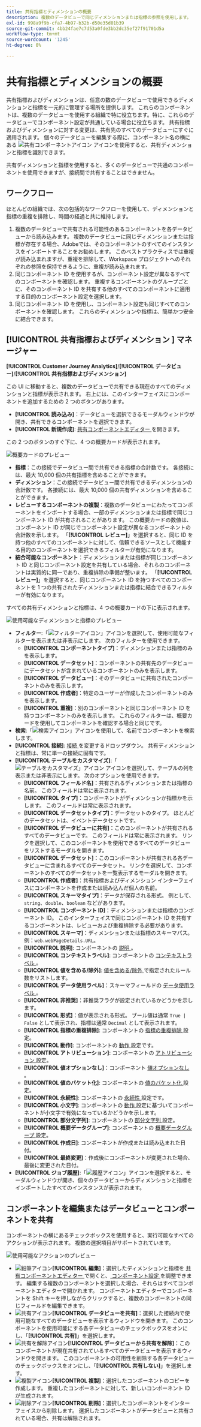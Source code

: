```yaml
---
title: 共有指標とディメンションの概要
description: 複数のデータビューで同じディメンションまたは指標の参照を使用します。
exl-id: 998a9f9b-cfa7-4b97-b32b-d50e35d01b39
source-git-commit: 4bb24fae7c7d53a0fde3bb2dc35ef27f91701d5a
workflow-type: tm+mt
source-wordcount: '1245'
ht-degree: 0%

---
```


# 共有指標とディメンションの概要

共有指標およびディメンションは、任意の数のデータビューで使用できるディメンションと指標を一元的に管理する場所を提供します。 これらのコンポーネントは、複数のデータビューを使用する組織で特に役立ちます。特に、これらのデータビューでコンポーネント設定が共通している場合に役立ちます。 共有指標およびディメンションに対する変更は、共有先のすべてのデータビューにすぐに適用されます。 個々のデータビューを編集する際に、コンポーネント名の横にある ![ 共有コンポーネントアイコン ](/help/assets/icons/CCLibrary.svg) アイコンを使用すると、共有ディメンションと指標を識別できます。

共有ディメンションと指標を使用すると、多くのデータビューで共通のコンポーネントを使用できますが、接続間で共有することはできません。

## ワークフロー

ほとんどの組織では、次の包括的なワークフローを使用して、ディメンションと指標の重複を排除し、時間の経過と共に維持します。

1. 複数のデータビューで共有される可能性のあるコンポーネントを各データビューから読み込みます。 複数のデータビューに同じディメンションまたは指標が存在する場合、Adobeでは、そのコンポーネントのすべてのインスタンスをインポートすることをお勧めします。 このベストプラクティスでは重複が読み込まれますが、重複を排除して、Workspace プロジェクトへのそれぞれの参照を保持できるように、重複が読み込まれます。
1. 同じコンポーネント ID を使用するが、コンポーネント設定が異なるすべてのコンポーネントを確認します。 重複するコンポーネントのグループごとに、そのコンポーネント ID を共有する他のすべてのコンポーネントに適用する目的のコンポーネント設定を選択します。
1. 同じコンポーネント ID を使用し、コンポーネント設定も同じすべてのコンポーネントを確認します。 これらのディメンションや指標は、簡単かつ安全に結合できます。

## [!UICONTROL  共有指標およびディメンション ] マネージャー

**[!UICONTROL Customer Journey Analytics]**/**[!UICONTROL データビュー]**/**[!UICONTROL 共有指標およびディメンション]**

この UI に移動すると、複数のデータビューで共有できる現在のすべてのディメンションと指標が表示されます。 右上には、このインターフェイスにコンポーネントを追加するための 2 つのボタンがあります。

* **[!UICONTROL 読み込み]**：データビューを選択できるモーダルウィンドウが開き、共有できるコンポーネントを選択できます。
* **[!UICONTROL 新規作成]**: [ 共有コンポーネントエディター ](shared-component-editor.md) を開きます。

この 2 つのボタンのすぐ下に、4 つの概要カードが表示されます。

![ 概要カードのプレビュー ](assets/overview-cards.png)

* **指標**：この接続でデータビュー間で共有できる指標の合計数です。 各接続には、最大 10,000 個の共有指標を含めることができます。
* **ディメンション**：この接続でデータビュー間で共有できるディメンションの合計数です。 各接続には、最大 10,000 個の共有ディメンションを含めることができます。
* **レビューするコンポーネントの複製**：複数のデータビューにわたってコンポーネントをインポートする場合、一部のディメンションまたは指標で同じコンポーネント ID が共有されることがあります。 この概要カードの数値は、コンポーネント ID が同じでコンポーネント設定が異なるコンポーネントの合計数を示します。 「**[!UICONTROL レビュー]**」を選択すると、同じ ID を持つ他のすべてのコンポーネントに対して、信頼できるソースとして機能する目的のコンポーネントを選択できるフィルターが有効になります。
* **結合可能なコンポーネント**：ディメンションまたは指標が同じコンポーネント ID と同じコンポーネント設定を共有している場合、それらのコンポーネントは実質的に同一であり、重複排除の準備が整います。 「**[!UICONTROL レビュー]**」を選択すると、同じコンポーネント ID を持つすべてのコンポーネントを 1 つの共有されたディメンションまたは指標に結合できるフィルターが有効になります。

すべての共有ディメンションと指標は、4 つの概要カードの下に表示されます。

![ 使用可能なディメンションと指標のプレビュー ](assets/shared-metrics-dimensions.png)

* **フィルター**:「![ フィルターアイコン ](../../assets/icons/Filter.svg)」アイコンを選択して、使用可能なフィルターを表示または非表示にします。 次のフィルターを使用できます。
   * **[!UICONTROL コンポーネントタイプ]**：ディメンションまたは指標のみを表示します。
   * **[!UICONTROL データセット]**：コンポーネントの共有先のデータビューにデータセットが含まれているコンポーネントのみを表示します。
   * **[!UICONTROL データビュー]**：そのデータビューに共有されたコンポーネントのみを表示します。
   * **[!UICONTROL 作成者]**：特定のユーザーが作成したコンポーネントのみを表示します。
   * **[!UICONTROL 重複]**：別のコンポーネントと同じコンポーネント ID を持つコンポーネントのみを表示します。 これらのフィルターは、概要カードを使用してコンポーネントを確認する場合と同じです。
* **検索**:「![ 検索アイコン ](../../assets/icons/Search.svg)」アイコンを使用して、名前でコンポーネントを検索します。
* **[!UICONTROL 接続]**: [ 接続 ](/help/connections/overview.md) を変更するドロップダウン。 共有ディメンションと指標は、常に単一の接続に固有です。
* **[!UICONTROL テーブルをカスタマイズ]**:「![ テーブルをカスタマイズ」アイコン ](/help/assets/icons/ColumnSetting.svg) アイコンを選択して、テーブルの列を表示または非表示にします。 次のオプションを使用できます。
   * **[!UICONTROL フィールド名]**：共有されるディメンションまたは指標の名前。 このフィールドは常に表示されます。
   * **[!UICONTROL タイプ]**：コンポーネントがディメンションか指標かを示します。 このフィールドは常に表示されます。
   * **[!UICONTROL データセットタイプ]**：データセットのタイプ。 ほとんどのデータセットは、イベントデータセットです。
   * **[!UICONTROL データビューに共有]**：このコンポーネントが共有されるすべてのデータビューです。 このフィールドは常に表示されます。 リンクを選択して、このコンポーネントを使用できるすべてのデータビューをリストするモーダルを開きます。
   * **[!UICONTROL データセット]**：このコンポーネントが共有される各データビューに含まれるすべてのデータセット。 リンクを選択して、コンポーネントのすべてのデータセットを一覧表示するモーダルを開きます。
   * **[!UICONTROL 作成者]**：共有指標およびディメンション インターフェイスにコンポーネントを作成または読み込んだ個人の名前。
   * **[!UICONTROL スキーマタイプ]**：データが保存される形式。 例として、`string`、`double`、`boolean` などがあります。
   * **[!UICONTROL コンポーネント ID]**：ディメンションまたは指標のコンポーネント ID。 このインターフェイスで同じコンポーネント ID を共有するコンポーネントは、レビューおよび重複排除する必要があります。
   * **[!UICONTROL スキーマ]**：ディメンションまたは指標のスキーマパス。 例：`web.webPageDetails.URL`。
   * **[!UICONTROL 説明]**: コンポーネントの [ 説明 ](/help/data-views/component-settings/overview.md)。
   * **[!UICONTROL コンテキストラベル]**: コンポーネントの [ コンテキストラベル ](/help/data-views/component-settings/overview.md)。
   * **[!UICONTROL 値を含める/除外]**: [ 値を含める/除外 ](/help/data-views/component-settings/include-exclude-values.md) で指定されたルール数をリストします。
   * **[!UICONTROL データ使用ラベル]**：スキーマフィールドの [ データ使用ラベル ](https://experienceleague.adobe.com/en/docs/experience-platform/data-governance/labels/overview)。
   * **[!UICONTROL 非推奨]**：非推奨フラグが設定されているかどうかを示します。
   * **[!UICONTROL 形式]**：値が表示される形式。 ブール値は通常 `True | False` として表示され、指標は通常 `Decimal` として表示されます。
   * **[!UICONTROL 指標の重複排除]**: コンポーネントの [ 指標の重複排除 ](/help/data-views/component-settings/metric-deduplication.md) 設定。
   * **[!UICONTROL 動作]**: コンポーネントの [ 動作 ](/help/data-views/component-settings/behavior.md) 設定です。
   * **[!UICONTROL アトリビューション]**: コンポーネントの [ アトリビューション ](/help/data-views/component-settings/attribution.md) 設定。
   * **[!UICONTROL 値オプションなし]**：コンポーネント [ 値オプションなし ](/help/data-views/component-settings/no-value-options.md)。
   * **[!UICONTROL 値のバケット化]**: コンポーネントの [ 値のバケット化 ](/help/data-views/component-settings/value-bucketing.md) 設定。
   * **[!UICONTROL 永続性]**: コンポーネントの [ 永続性 ](/help/data-views/component-settings/persistence.md) 設定です。
   * **[!UICONTROL 小文字]**: コンポーネントの [ 動作 ](/help/data-views/component-settings/behavior.md) 設定に基づいてコンポーネントが小文字で有効になっているかどうかを示します。
   * **[!UICONTROL 部分文字列]**: コンポーネントの [ 部分文字列 ](/help/data-views/component-settings/substring.md) 設定。
   * **[!UICONTROL 概要データグループ]**: コンポーネントの [ 概要データグループ ](/help/data-views/component-settings/summary-data-group.md) 設定。
   * **[!UICONTROL 作成日]**: コンポーネントが作成または読み込まれた日付。
   * **[!UICONTROL 最終変更]**：作成後にコンポーネントが変更された場合、最後に変更された日付。
* **[!UICONTROL ジョブ履歴]**:「![ 履歴アイコン ](/help/assets/icons/History.svg)」アイコンを選択すると、モーダルウィンドウが開き、個々のデータビューからディメンションと指標をインポートしたすべてのインスタンスが表示されます。

## コンポーネントを編集またはデータビューとコンポーネントを共有

コンポーネントの横にあるチェックボックスを使用すると、実行可能なすべてのアクションが表示されます。 複数の選択項目がサポートされています。

![ 使用可能なアクションのプレビュー ](assets/smd-actions.png)

* ![ 鉛筆アイコン ](/help/assets/icons/Edit.svg)**[!UICONTROL 編集]**：選択したディメンションと指標を [ 共有コンポーネントエディター ](shared-component-editor.md) で開くと、[ コンポーネント設定 ](/help/data-views/component-settings/overview.md) を調整できます。 編集する複数のコンポーネントを選択した場合、それらはすべてコンポーネントエディターで開かれます。 コンポーネントエディターでコンポーネントを Shift キーを押しながらクリックすると、複数のコンポーネントの同じフィールドを編集できます。
* ![ 共有アイコン ](/help/assets/icons/ShareAlt.svg)**[!UICONTROL データビューを共有]**：選択した接続内で使用可能なすべてのデータビューを表示するウィンドウを開きます。 このコンポーネントを使用可能にする各データビューのチェックボックスをオンにし、「**[!UICONTROL 共有]**」を選択します。
* ![ 共有を解除アイコン ](/help/assets/icons/SaveTo.svg)**[!UICONTROL データビューから共有を解除]**：このコンポーネントが現在共有されているすべてのデータビューを表示するウィンドウを開きます。 このコンポーネントの可用性を削除する各データビューのチェックボックスをオンにし、「**[!UICONTROL 共有しない]**」を選択します。
* ![ 複製アイコン ](/help/assets/icons/Copy.svg)**[!UICONTROL 複製]**：選択したコンポーネントのコピーを作成します。 重複したコンポーネントに対して、新しいコンポーネント ID が生成されます。
* ![ 削除アイコン ](/help/assets/icons/Delete.svg)**[!UICONTROL 削除]**：選択したコンポーネントをインターフェイスから削除します。 選択したコンポーネントがデータビューと共有されている場合、共有は解除されます。
